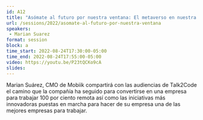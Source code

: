 ```yaml
---
id: A12
title: "Asómate al futuro por nuestra ventana: El metaverso en nuestra rutina de trabajo 100% remoto"
url: /sessions/2022/asomate-al-futuro-por-nuestra-ventana
speakers:
 - Marian Suarez
format: session
block: a
time_start: 2022-08-24T17:30:00-05:00
time_end: 2022-08-24T17:55:00-05:00
video: https://youtu.be/P23tQCKo9cA
slides: 
---
```


Marian Suárez, CMO de Mobiik compartirá con las audiencias de Talk2Code el camino que la compañía ha seguido para convertirse en una empresa para trabajar 100 por ciento remota así como las iniciativas más innovadoras puestas en marcha para hacer de su empresa una de las mejores empresas para trabajar.
